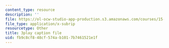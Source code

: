 ```yaml
---
content_type: resource
description: ''
file: https://ol-ocw-studio-app-production.s3.amazonaws.com/courses/15-401-finance-theory-i-fall-2008/fb9c8cf848cf574ab1017b7461521e1f_4F1J5Q3DiaI.vtt
file_type: application/x-subrip
resourcetype: Other
title: 3play caption file
uid: fb9c8cf8-48cf-574a-b101-7b7461521e1f
---
```

